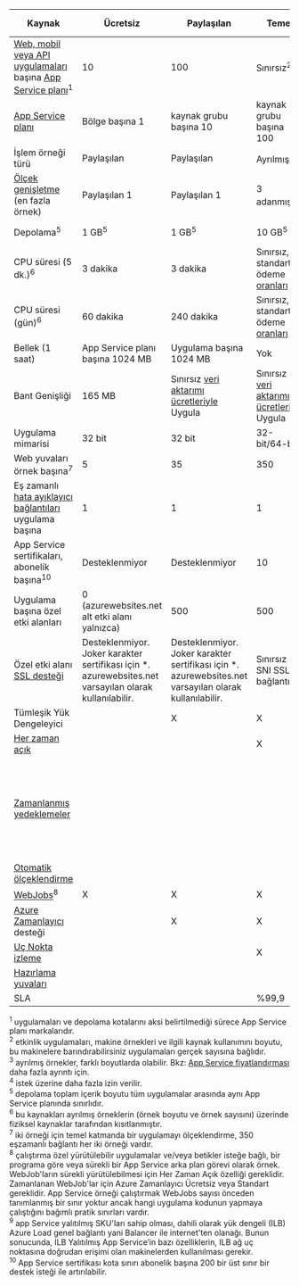 | Kaynak | Ücretsiz | Paylaşılan | Temel | Standart | Premium (v2) | Yalıtılmış </th> |
| --- | --- | --- | --- | --- | --- | --- |
| [Web, mobil veya API uygulamaları](https://azure.microsoft.com/services/app-service/) başına [App Service planı](../articles/app-service/azure-web-sites-web-hosting-plans-in-depth-overview.md)<sup>1</sup> |10 |100 |Sınırsız<sup>2</sup> |Sınırsız<sup>2</sup> |Sınırsız<sup>2</sup> |Sınırsız<sup>2</sup>|
| [App Service planı](../articles/app-service/azure-web-sites-web-hosting-plans-in-depth-overview.md) |Bölge başına 1 |kaynak grubu başına 10 |kaynak grubu başına 100 |kaynak grubu başına 100 |kaynak grubu başına 100 |kaynak grubu başına 100|
| İşlem örneği türü |Paylaşılan |Paylaşılan |Ayrılmış<sup>3</sup> |Ayrılmış<sup>3</sup> |Ayrılmış<sup>3</sup></p> |Ayrılmış<sup>3</sup>|
| [Ölçek genişletme](../articles/app-service/web-sites-scale.md) (en fazla örnek) |Paylaşılan 1 |Paylaşılan 1 |3 adanmış<sup>3</sup> |ayrılmış 10<sup>3</sup> |ayrılmış 20<sup>3</sup>|ayrılmış 100<sup>4</sup>|
| Depolama<sup>5</sup> |1 GB<sup>5</sup> |1 GB<sup>5</sup> |10 GB<sup>5</sup> |50 GB<sup>5</sup> |250 GB<sup>5</sup></p> |1 TB<sup>5</sup>|
| CPU süresi (5 dk.)<sup>6</sup> |3 dakika |3 dakika |Sınırsız, standart, ödeme [oranları](https://azure.microsoft.com/pricing/details/app-service/)</a> |Sınırsız, standart, ödeme [oranları](https://azure.microsoft.com/pricing/details/app-service/)</a> |Sınırsız, standart, ödeme [oranları](https://azure.microsoft.com/pricing/details/app-service/)</a> |Sınırsız, standart, ödeme [oranları](https://azure.microsoft.com/pricing/details/app-service/)</a>|
| CPU süresi (gün)<sup>6</sup> |60 dakika |240 dakika |Sınırsız, standart, ödeme [oranları](https://azure.microsoft.com/pricing/details/app-service/)</a> |Sınırsız, standart, ödeme [oranları](https://azure.microsoft.com/pricing/details/app-service/)</a> |Sınırsız, standart, ödeme [oranları](https://azure.microsoft.com/pricing/details/app-service/)</a> |Sınırsız, standart, ödeme [oranları](https://azure.microsoft.com/pricing/details/app-service/)</a> |
| Bellek (1 saat) |App Service planı başına 1024 MB |Uygulama başına 1024 MB |Yok |Yok |Yok |Yok |
| Bant Genişliği |165 MB |Sınırsız [veri aktarımı ücretleriyle](https://azure.microsoft.com/pricing/details/data-transfers/) Uygula |Sınırsız [veri aktarımı ücretleriyle](https://azure.microsoft.com/pricing/details/data-transfers/) Uygula |Sınırsız [veri aktarımı ücretleriyle](https://azure.microsoft.com/pricing/details/data-transfers/) Uygula |Sınırsız [veri aktarımı ücretleriyle](https://azure.microsoft.com/pricing/details/data-transfers/) Uygula |Sınırsız [veri aktarımı ücretleriyle](https://azure.microsoft.com/pricing/details/data-transfers/) Uygula |
| Uygulama mimarisi |32 bit |32 bit |32-bit/64-bit |32-bit/64-bit |32-bit/64-bit |32-bit/64-bit |
| Web yuvaları örnek başına<sup>7</sup> |5 |35 |350 |Sınırsız |Sınırsız |Sınırsız |
| Eş zamanlı [hata ayıklayıcı bağlantıları](../articles/app-service/web-sites-dotnet-troubleshoot-visual-studio.md) uygulama başına |1 |1 |1 |5 |5 |5 |
| App Service sertifikaları, abonelik başına<sup>10</sup>| Desteklenmiyor | Desteklenmiyor |10 |10 |10 |10 |
| Uygulama başına özel etki alanları</a> |0 (azurewebsites.net alt etki alanı yalnızca)|500 |500 |500 |500 |500 |
| Özel etki alanı [SSL desteği](../articles/app-service/app-service-web-tutorial-custom-ssl.md) |Desteklenmiyor. Joker karakter sertifikası için *. azurewebsites.net varsayılan olarak kullanılabilir.|Desteklenmiyor. Joker karakter sertifikası için *. azurewebsites.net varsayılan olarak kullanılabilir.|Sınırsız SNI SSL bağlantıları |Sınırsız SNI SSL ve 1 IP SSL bağlantıları dahildir |Sınırsız SNI SSL ve 1 IP SSL bağlantıları dahildir | Sınırsız SNI SSL ve 1 IP SSL bağlantıları dahildir|
| Tümleşik Yük Dengeleyici | |X |X |X |X |X<sup>9</sup> |
| [Her zaman açık](../articles/app-service/web-sites-configure.md) | | |X |X |X |X |
| [Zamanlanmış yedeklemeler](../articles/app-service/web-sites-backup.md) | | | | Zamanlanmış yedeklemeleri her 2 saatte bir, en fazla 12 yedeklemeleri her gün (el ile + zamanlanmış) | Zamanlanmış yedeklemeleri saatlik, en fazla 50 yedeklemeleri her gün (el ile + zamanlanmış) | Zamanlanmış yedeklemeleri saatlik, en fazla 50 yedeklemeleri her gün (el ile + zamanlanmış) |
| [Otomatik ölçeklendirme](../articles/app-service/web-sites-scale.md) | | | |X |X |X |
| [WebJobs](../articles/app-service/web-sites-create-web-jobs.md)<sup>8</sup> |X |X |X |X |X |X |
| [Azure Zamanlayıcı](https://azure.microsoft.com/services/scheduler/) desteği | |X |X |X |X |X |
| [Uç Nokta izleme](../articles/app-service/web-sites-monitor.md) | | |X |X |X |X |
| [Hazırlama yuvaları](../articles/app-service/web-sites-staged-publishing.md) | | | |5 |20 |20 |
| SLA | |  |%99,9 |%99,95|%99,95|%99,95|  

<sup>1</sup> uygulamaları ve depolama kotalarını aksi belirtilmediği sürece App Service planı markalarıdır.  
<sup>2</sup> etkinlik uygulamaları, makine örnekleri ve ilgili kaynak kullanımını boyutu, bu makinelere barındırabilirsiniz uygulamaları gerçek sayısına bağlıdır.  
<sup>3</sup> ayrılmış örnekler, farklı boyutlarda olabilir. Bkz: [App Service fiyatlandırması](https://azure.microsoft.com/pricing/details/app-service/) daha fazla ayrıntı için.  
<sup>4</sup> istek üzerine daha fazla izin verilir.  
<sup>5</sup> depolama toplam içerik boyutu tüm uygulamalar arasında aynı App Service planında sınırlıdır.  
<sup>6</sup> bu kaynakları ayrılmış örneklerin (örnek boyutu ve örnek sayısını) üzerinde fiziksel kaynaklar tarafından kısıtlanmıştır.  
<sup>7</sup> iki örneği için temel katmanda bir uygulamayı ölçeklendirme, 350 eşzamanlı bağlantı her iki örneği vardır.  
<sup>8</sup> çalıştırma özel yürütülebilir uygulamalar ve/veya betikler isteğe bağlı, bir programa göre veya sürekli bir App Service arka plan görevi olarak örnek. WebJob'ların sürekli yürütülebilmesi için Her Zaman Açık özelliği gereklidir. Zamanlanan WebJob'lar için Azure Zamanlayıcı Ücretsiz veya Standart gereklidir. App Service örneği çalıştırmak WebJobs sayısı önceden tanımlanmış bir sınır yoktur ancak hangi uygulama kodunun yapmaya çalıştığını bağımlı pratik sınırları vardır.  
<sup>9</sup> app Service yalıtılmış SKU'ları sahip olması, dahili olarak yük dengeli (ILB) Azure Load genel bağlantı yani Balancer ile internet'ten olanağı. Bunun sonucunda, ILB Yalıtılmış App Service’in bazı özelliklerin, ILB ağ uç noktasına doğrudan erişimi olan makinelerden kullanılması gerekir.  
<sup>10</sup> App Service sertifikası kota sınırı abonelik başına 200 bir üst sınır bir destek isteği ile artırılabilir.  